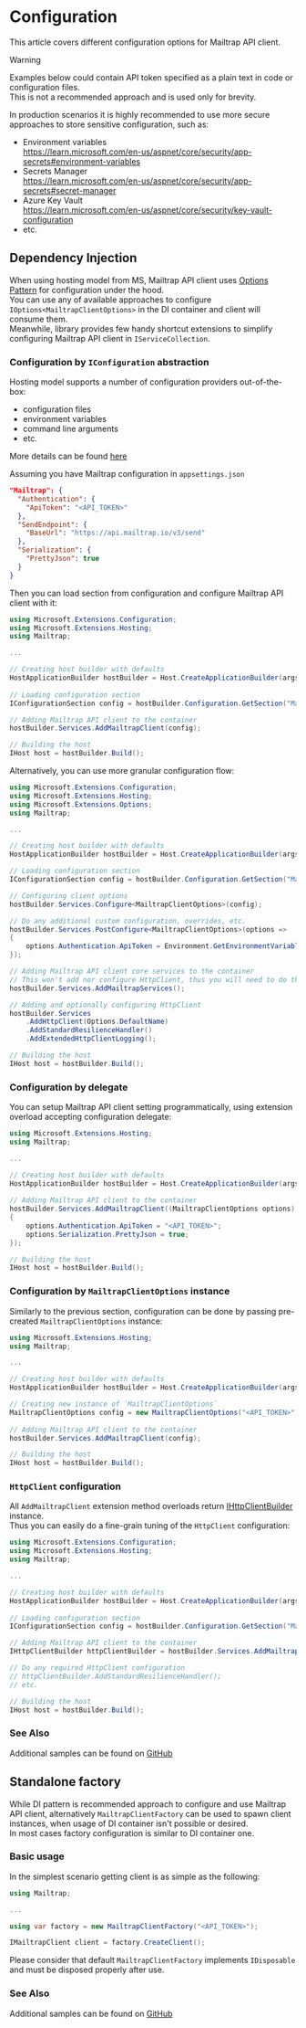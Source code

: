 # Configuration
This article covers different configuration options for Mailtrap API client.

> [!WARNING]  
> Examples below could contain API token specified as a plain text in code or configuration files.  
> This is not a recommended approach and is used only for brevity.
>
> In production scenarios it is highly recommended to use more secure approaches to store sensitive configuration, such as:
> - Environment variables  
> https://learn.microsoft.com/en-us/aspnet/core/security/app-secrets#environment-variables
> - Secrets Manager  
> https://learn.microsoft.com/en-us/aspnet/core/security/app-secrets#secret-manager
> - Azure Key Vault  
> https://learn.microsoft.com/en-us/aspnet/core/security/key-vault-configuration
> - etc.


## Dependency Injection
When using hosting model from MS, Mailtrap API client uses [Options Pattern](https://learn.microsoft.com/en-us/dotnet/core/extensions/options) for configuration under the hood.  
You can use any of available approaches to configure `IOptions<MailtrapClientOptions>` in the DI container and client will consume them.  
Meanwhile, library provides few handy shortcut extensions to simplify configuring Mailtrap API client in `IServiceCollection`.  

### Configuration by `IConfiguration` abstraction
Hosting model supports a number of configuration providers out-of-the-box:
 - configuration files
 - environment variables
 - command line arguments
 - etc.

More details can be found [here](https://learn.microsoft.com/en-us/dotnet/core/extensions/configuration)

Assuming you have Mailtrap configuration in `appsettings.json`
```json
"Mailtrap": {
  "Authentication": {
    "ApiToken": "<API_TOKEN>"
  },
  "SendEndpoint": {
    "BaseUrl": "https://api.mailtrap.io/v3/send"
  },
  "Serialization": {
    "PrettyJson": true
  }
}
```

Then you can load section from configuration and configure Mailtrap API client with it:
```csharp
using Microsoft.Extensions.Configuration;
using Microsoft.Extensions.Hosting;
using Mailtrap;

...

// Creating host builder with defaults
HostApplicationBuilder hostBuilder = Host.CreateApplicationBuilder(args);
        
// Loading configuration section
IConfigurationSection config = hostBuilder.Configuration.GetSection("Mailtrap");

// Adding Mailtrap API client to the container
hostBuilder.Services.AddMailtrapClient(config);

// Building the host
IHost host = hostBuilder.Build();
```

Alternatively, you can use more granular configuration flow:
```csharp
using Microsoft.Extensions.Configuration;
using Microsoft.Extensions.Hosting;
using Microsoft.Extensions.Options;
using Mailtrap;

...

// Creating host builder with defaults
HostApplicationBuilder hostBuilder = Host.CreateApplicationBuilder(args);

// Loading configuration section
IConfigurationSection config = hostBuilder.Configuration.GetSection("Mailtrap");

// Configuring client options
hostBuilder.Services.Configure<MailtrapClientOptions>(config);

// Do any additional custom configuration, overrides, etc.
hostBuilder.Services.PostConfigure<MailtrapClientOptions>(options =>
{
    options.Authentication.ApiToken = Environment.GetEnvironmentVariable("MAILTRAP_TOKEN");
});

// Adding Mailtrap API client core services to the container
// This won't add nor configure HttpClient, thus you will need to do that separately
hostBuilder.Services.AddMailtrapServices();

// Adding and optionally configuring HttpClient
hostBuilder.Services
    .AddHttpClient(Options.DefaultName)
    .AddStandardResilienceHandler()
    .AddExtendedHttpClientLogging();

// Building the host
IHost host = hostBuilder.Build();
```

### Configuration by delegate
You can setup Mailtrap API client setting programmatically, using extension overload accepting configuration delegate:
```csharp
using Microsoft.Extensions.Hosting;
using Mailtrap;

...

// Creating host builder with defaults
HostApplicationBuilder hostBuilder = Host.CreateApplicationBuilder(args);
        
// Adding Mailtrap API client to the container
hostBuilder.Services.AddMailtrapClient((MailtrapClientOptions options) =>
{
    options.Authentication.ApiToken = "<API_TOKEN>";
    options.Serialization.PrettyJson = true;
});

// Building the host
IHost host = hostBuilder.Build();
```

### Configuration by `MailtrapClientOptions` instance
Similarly to the previous section, configuration can be done by passing pre-created `MailtrapClientOptions` instance:
```csharp
using Microsoft.Extensions.Hosting;
using Mailtrap;

...

// Creating host builder with defaults
HostApplicationBuilder hostBuilder = Host.CreateApplicationBuilder(args);

// Creating new instance of `MailtrapClientOptions`
MailtrapClientOptions config = new MailtrapClientOptions("<API_TOKEN>");
        
// Adding Mailtrap API client to the container
hostBuilder.Services.AddMailtrapClient(config);

// Building the host
IHost host = hostBuilder.Build();
```

### `HttpClient` configuration
All `AddMailtrapClient` extension method overloads return [IHttpClientBuilder](https://learn.microsoft.com/en-us/dotnet/api/microsoft.extensions.dependencyinjection.ihttpclientbuilder) instance.  
Thus you can easily do a fine-grain tuning of the `HttpClient` configuration:
```csharp
using Microsoft.Extensions.Configuration;
using Microsoft.Extensions.Hosting;
using Mailtrap;

...

// Creating host builder with defaults
HostApplicationBuilder hostBuilder = Host.CreateApplicationBuilder(args);
        
// Loading configuration section
IConfigurationSection config = hostBuilder.Configuration.GetSection("Mailtrap");

// Adding Mailtrap API client to the container
IHttpClientBuilder httpClientBuilder = hostBuilder.Services.AddMailtrapClient(config);

// Do any required HttpClient configuration
// httpClientBuilder.AddStandardResilienceHandler();
// etc.

// Building the host
IHost host = hostBuilder.Build();
```

### See Also
Additional samples can be found on [GitHub](https://github.com/railsware/mailtrap-dotnet/blob/docs/main/src/samples/Mailtrap.Samples.DependencyInjection/Program.cs)


## Standalone factory
While DI pattern is recommended approach to configure and use Mailtrap API client, alternatively `MailtrapClientFactory` can be used to spawn client instances, when usage of DI container isn't possible or desired.  
In most cases factory configuration is similar to DI container one.

### Basic usage
In the simplest scenario getting client is as simple as the following:
```csharp
using Mailtrap;

...

using var factory = new MailtrapClientFactory("<API_TOKEN>");

IMailtrapClient client = factory.CreateClient();
```

Please consider that default `MailtrapClientFactory` implements `IDisposable` and must be disposed properly after use.  


### See Also
Additional samples can be found on [GitHub](https://github.com/railsware/mailtrap-dotnet/blob/docs/main/src/samples/Mailtrap.Samples.BasicUsage/Program.cs)
